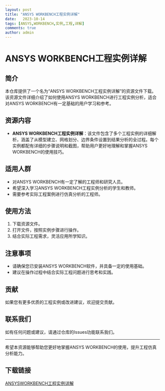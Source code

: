 ```yaml
---
layout: post
title: "ANSYS WORKBENCH工程实例详解"
date:   2023-10-14
tags: [ANSYS,WORKBENCH,实例,工程,详解]
comments: true
author: admin
---
```

# ANSYS WORKBENCH工程实例详解

## 简介
本仓库提供了一个名为“ANSYS WORKBENCH工程实例详解”的资源文件下载。该资源文件详细介绍了如何使用ANSYS WORKBENCH进行工程实例分析，适合对ANSYS WORKBENCH有一定基础的用户学习和参考。

## 资源内容
- **ANSYS WORKBENCH工程实例详解**：该文件包含了多个工程实例的详细解析，涵盖了从模型建立、网格划分、边界条件设置到结果分析的全过程。每个实例都配有详细的步骤说明和截图，帮助用户更好地理解和掌握ANSYS WORKBENCH的使用技巧。

## 适用人群
- 对ANSYS WORKBENCH有一定了解的工程师和研究人员。
- 希望深入学习ANSYS WORKBENCH工程实例分析的学生和教师。
- 需要参考实际工程案例进行仿真分析的工程师。

## 使用方法
1. 下载资源文件。
2. 打开文件，按照实例步骤进行操作。
3. 结合实际工程需求，灵活应用所学知识。

## 注意事项
- 请确保您已安装ANSYS WORKBENCH软件，并具备一定的使用基础。
- 建议在操作过程中结合实际工程问题进行思考和实践。

## 贡献
如果您有更多优质的工程实例或改进建议，欢迎提交贡献。

## 联系我们
如有任何问题或建议，请通过仓库的Issues功能联系我们。

---
希望本资源能够帮助您更好地掌握ANSYS WORKBENCH的使用，提升工程仿真分析能力。

## 下载链接

[ANSYSWORKBENCH工程实例详解](https://pan.quark.cn/s/72ca1667fe4e)